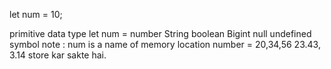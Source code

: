   let num = 10;

  primitive data type
   let num = number
             String
             boolean
             Bigint
             null 
             undefined
             symbol
 note : num is a name of memory location 
  number = 20,34,56 23.43, 3.14  store kar sakte hai.